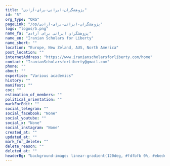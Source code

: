 ```yaml
---
title: "پژوهشگران-ایرانی-برای-آزادی"
id: "5"
org_type: "ORG"
pageLink: "/op/پژوهشگران-ایرانی-برای-آزادی"
logo: "logos/5.png"
name_fa: "پژوهشگران ایرانی برای آزادی"
name_en: "Iranian Scholars for Liberty"
name_short: ""
location: "Europe, New Zeland, AUS, North America"
post_location: ""
internetAddress: "https://www.iranianscholarsforliberty.com/home"
contact: "IranianScholarsforLiberty@gmail.com"
phone: ""
about: ""
expertise: "Various academics"
history: ""
manifest: ""
coc: ""
estimation_of_members: ""
political_orientation: ""
markForEdit: ""
social_telegram: ""
social_facebook: "None"
social_youtube: ""
social_x: "None"
social_instagram: "None"
created_at: ""
updated_at: ""
mark_for_delete: ""
delete_reason: ""
deleted_at: ""
headerBg: "background-image: linear-gradient(120deg, #fdfbfb 0%, #ebedee 100%);"
---
```

